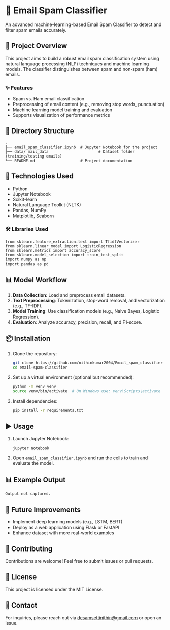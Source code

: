 # 📧 Email Spam Classifier

An advanced machine-learning-based Email Spam Classifier to detect and filter spam emails accurately.

## 🚀 Project Overview
This project aims to build a robust email spam classification system using natural language processing (NLP) techniques and machine learning models. The classifier distinguishes between spam and non-spam (ham) emails.

### ✨ Features
- Spam vs. Ham email classification
- Preprocessing of email content (e.g., removing stop words, punctuation)
- Machine learning model training and evaluation
- Supports visualization of performance metrics

## 📂 Directory Structure
```
.
├── email_spam_classifier.ipynb  # Jupyter Notebook for the project
├── data/ mail_data                      # Dataset folder (training/testing emails)
└── README.md                    # Project documentation
```

## 🧰 Technologies Used
- Python
- Jupyter Notebook
- Scikit-learn
- Natural Language Toolkit (NLTK)
- Pandas, NumPy
- Matplotlib, Seaborn

### 🛠️ Libraries Used
```
from sklearn.feature_extraction.text import TfidfVectorizer
from sklearn.linear_model import LogisticRegression
from sklearn.metrics import accuracy_score
from sklearn.model_selection import train_test_split
import numpy as np
import pandas as pd
```

## 📊 Model Workflow
1. **Data Collection**: Load and preprocess email datasets.
2. **Text Preprocessing**: Tokenization, stop-word removal, and vectorization (e.g., TF-IDF).
3. **Model Training**: Use classification models (e.g., Naive Bayes, Logistic Regression).
4. **Evaluation**: Analyze accuracy, precision, recall, and F1-score.

## 📦 Installation
1. Clone the repository:
   ```bash
   git clone https://github.com/nithinkumar2004/Email_spam_classifier
   cd email-spam-classifier
   ```

2. Set up a virtual environment (optional but recommended):
   ```bash
   python -m venv venv
   source venv/bin/activate  # On Windows use: venv\Scripts\activate
   ```

3. Install dependencies:
   ```bash
   pip install -r requirements.txt
   ```

## ▶️ Usage
1. Launch Jupyter Notebook:
   ```bash
   jupyter notebook
   ```
2. Open `email_spam_classifier.ipynb` and run the cells to train and evaluate the model.

## 📊 Example Output
```
Output not captured.
```

## 🧪 Future Improvements
- Implement deep learning models (e.g., LSTM, BERT)
- Deploy as a web application using Flask or FastAPI
- Enhance dataset with more real-world examples

## 🤝 Contributing
Contributions are welcome! Feel free to submit issues or pull requests.

## 📜 License
This project is licensed under the MIT License.

## 📧 Contact
For inquiries, please reach out via desamsettinithin@gmail.com or open an issue.

